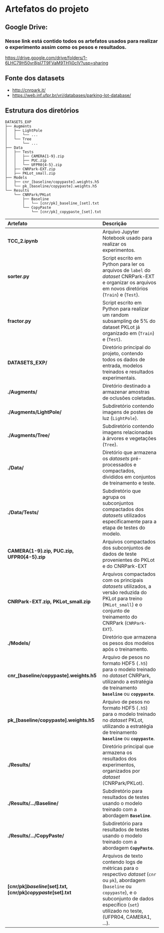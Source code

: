 # Artefatos do projeto

## Google Drive:
### Nesse link está contido todos os artefatos usados para realizar o experimento assim como os pesos e resultados.

https://drive.google.com/drive/folders/1-6LHC79H50vr8jsI7T9FVaM9TH1j0clV?usp=sharing

## Fonte dos datasets

- http://cnrpark.it/
- https://web.inf.ufpr.br/vri/databases/parking-lot-database/

## Estrutura dos diretórios

```
DATASETS_EXP
├── Augments
│   ├── LightPole
│   │   └── ...
│   └── Tree
│       └── ...
├── Data
│   ├── Tests
│   │   ├── CAMERA{1-9}.zip
│   │   ├── PUC.zip
│   │   └── UFPR0{4-5}.zip
│   ├── CNRPark-EXT.zip
│   ├── PKLot_small.zip
├── Models
│   ├── cnr_[baseline/copypaste].weights.h5
│   └── pk_[baseline/copypaste].weights.h5
└── Results
    └── CNRPark/PKLot
        ├── Baseline
        │   └── [cnr/pk]_baseline_[set].txt
        └── CopyPaste
            └── [cnr/pk]_copypaste_[set].txt
```

| Artefato | Descrição |
| :--- | :--- |
| **TCC_2.ipynb** | Arquivo Jupyter Notebook usado para realizar os experimentos. |
| **sorter.py** | Script escrito em Python para ler os arquivos de `label` do *dataset* CNRPark-EXT e organizar os arquivos em novos diretórios (`Train`) e (`Test`). |
| **fractor.py** | Script escrito em Python para realizar um random subsampling de 5% do dataset PKLot já organizado em (`Train`) e (`Test`). |
| **DATASETS_EXP/** | Diretório principal do projeto, contendo todos os dados de entrada, modelos treinados e resultados experimentais. |
| **./Augments/** | Diretório destinado a armazenar amostras de oclusões coletadas. |
| **./Augments/LightPole/** | Subdiretório contendo imagens de postes de luz (`LightPole`). |
| **./Augments/Tree/** | Subdiretório contendo imagens relacionadas à árvores e vegetações (`Tree`). |
| **./Data/** | Diretório que armazena os *datasets* pré-processados e compactados, divididos em conjuntos de treinamento e teste. |
| **./Data/Tests/** | Subdiretório que agrupa os subconjuntos compactados dos *datasets* utilizados especificamente para a etapa de testes do modelo. |
| **CAMERA{1-9}.zip, PUC.zip, UFPR0{4-5}.zip** | Arquivos compactados dos subconjuntos de dados de teste provenientes do PKLot e do CNRPark-EXT |
| **CNRPark-EXT.zip, PKLot_small.zip** | Arquivos compactados com os principais *datasets* utilizados, a versão reduzida do PKLot para treino (`PKLot_small`) e o conjunto de treinamento do CNRPark (`CNRPark-EXT`). |
| **./Models/** | Diretório que armazena os pesos dos modelos após o treinamento. |
| **cnr_[baseline/copypaste].weights.h5** | Arquivo de pesos no formato HDF5 (`.h5`) para o modelo treinado no *dataset* CNRPark, utilizando a estratégia de treinamento **`baseline`** ou **`copypaste`**. |
| **pk_[baseline/copypaste].weights.h5** | Arquivo de pesos no formato HDF5 (`.h5`) para o modelo treinado no *dataset* PKLot, utilizando a estratégia de treinamento **`baseline`** ou **`copypaste`**. |
| **./Results/** | Diretório principal que armazena os resultados dos experimentos, organizados por *dataset* (CNRPark/PKLot). |
| **./Results/.../Baseline/** | Subdiretório para resultados de testes usando o modelo treinado com a abordagem **`Baseline`**. |
| **./Results/.../CopyPaste/** | Subdiretório para resultados de testes usando o modelo treinado com a abordagem **`CopyPaste`**. |
| **[cnr/pk]_baseline_[set].txt, [cnr/pk]_copypaste_[set].txt** | Arquivos de texto contendo logs de métricas para o respectivo *dataset* (`cnr` ou `pk`), abordagem (`baseline` ou `copypaste`), e o subconjunto de dados específico (`set`) utilizado no teste, (UFPR04, CAMERA1, ...). |
